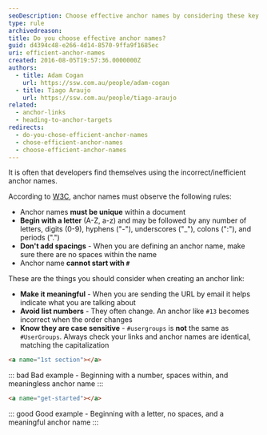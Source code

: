 ```yaml
---
seoDescription: Choose effective anchor names by considering these key points - Make it meaningful, know they're case sensitive, don't add spacing, and avoid starting with a #.
type: rule
archivedreason: 
title: Do you choose effective anchor names?
guid: d4394c48-e266-4d14-8570-9ffa9f1685ec
uri: efficient-anchor-names
created: 2016-08-05T19:57:36.0000000Z
authors:
  - title: Adam Cogan
    url: https://ssw.com.au/people/adam-cogan
  - title: Tiago Araujo
    url: https://ssw.com.au/people/tiago-araujo
related:
  - anchor-links
  - heading-to-anchor-targets
redirects:
  - do-you-chose-efficient-anchor-names
  - chose-efficient-anchor-names
  - choose-efficient-anchor-names
---
```


It is often that developers find themselves using the incorrect/inefficient anchor names.

<!--endintro-->

According to [W3C](https://www.w3.org/TR/REC-html40/struct/links.html), anchor names must observe the following rules:

* Anchor names **must be unique** within a document
* **Begin with a letter** (A-Z, a-z) and may be followed by any number of letters, digits (0-9), hyphens ("-"), underscores ("_"), colons (":"), and periods (".")
* **Don't add spacings** - When you are defining an anchor name, make sure there are no spaces within the name
* Anchor name **cannot start with `#`**

These are the things you should consider when creating an anchor link:

* **Make it meaningful** - When you are sending the URL by email it helps indicate what you are talking about
* **Avoid list numbers** - They often change. An anchor like `#13` becomes incorrect when the order changes
* **Know they are case sensitive** - `#usergroups` is **not** the same as `#UserGroups`. Always check your links and anchor names are identical, matching the capitalization

```html
<a name="1st section"></a>
```

::: bad
Bad example - Beginning with a number, spaces within, and meaningless anchor name
:::

```html
<a name="get-started"></a>
```

::: good
Good example - Beginning with a letter, no spaces, and a meaningful anchor name
:::
